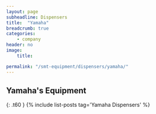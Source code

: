 ```yaml
---
layout: page
subheadline: Dispensers
title:  "Yamaha"
breadcrumb: true
categories:
    - company
header: no
image:
    title:

permalink: "/smt-equipment/dispensers/yamaha/"
---
```


## Yamaha's Equipment ##
{: .t60 }
{% include list-posts tag='Yamaha Dispensers' %}

